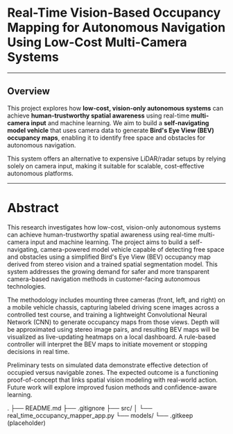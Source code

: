 # Real-Time Vision-Based Occupancy Mapping for Autonomous Navigation Using Low-Cost Multi-Camera Systems

---

## Overview

This project explores how **low-cost, vision-only autonomous systems** can achieve **human-trustworthy spatial awareness** using real-time **multi-camera input** and machine learning. We aim to build a **self-navigating model vehicle** that uses camera data to generate **Bird's Eye View (BEV) occupancy maps**, enabling it to identify free space and obstacles for autonomous navigation.

This system offers an alternative to expensive LiDAR/radar setups by relying solely on camera input, making it suitable for scalable, cost-effective autonomous platforms.

---

# Abstract
This research investigates how low-cost, vision-only autonomous systems can achieve human-trustworthy spatial awareness using real-time multi-camera input and machine learning. The project aims to build a self-navigating, camera-powered model vehicle capable of detecting free space and obstacles using a simplified Bird's Eye View (BEV) occupancy map derived from stereo vision and a trained spatial segmentation model. This system addresses the growing demand for safer and more transparent camera-based navigation methods in customer-facing autonomous technologies.

The methodology includes mounting three cameras (front, left, and right) on a mobile vehicle chassis, capturing labeled driving scene images across a controlled test course, and training a lightweight Convolutional Neural Network (CNN) to generate occupancy maps from those views. Depth will be approximated using stereo image pairs, and resulting BEV maps will be visualized as live-updating heatmaps on a local dashboard. A rule-based controller will interpret the BEV maps to initiate movement or stopping decisions in real time.

Preliminary tests on simulated data demonstrate effective detection of occupied versus navigable zones. The expected outcome is a functioning proof-of-concept that links spatial vision modeling with real-world action. Future work will explore improved fusion methods and confidence-aware learning.


.
├── README.md
├── .gitignore
├── src/
│   └── real_time_occupancy_mapper_app.py
└── models/
    └── .gitkeep (placeholder)

